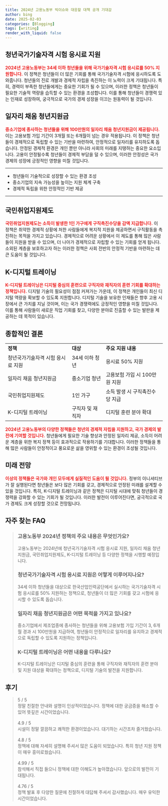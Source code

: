 ```yaml
---
title: 2024년 고용노동부 빅이슈와 대응할 대책 공개 기대감
author: bing
date: 2025-02-03
categories: [Blogging]
tags: [writing]
render_with_liquid: false
---
```



<h2 id='청년국가기술자격 시험 응시료 지원'>청년국가기술자격 시험 응시료 지원</h2>

<p><b><span style="color: #ee2323;">2024년 고용노동부는 34세 이하 청년들을 위해 국가기술자격 시험 응시료를 50% 지원합니다.</span></b> 이 정책은 청년들이 더 많은 기회를 통해 국가기술자격 시험에 응시하도록 도와줍니다. 청년들의 진로 개발과 경제적 자립을 촉진하는 이 노력이 크게 기대됩니다. 특히, 경력이 부족한 청년들에게는 중요한 기회가 될 수 있으며, 이러한 정책은 청년들이 필요한 기술적 역량을 습득할 수 있는 환경을 조성합니다. 이를 통해 청년들이 경쟁력 있는 인재로 성장하여, 궁극적으로 국가의 경제 성장을 이끄는 원동력이 될 것입니다.</p>

<h2 id='일자리 채움 청년지원금'>일자리 채움 청년지원금</h2>

<p><b><span style="color: #ee2323;">중소기업에 종사하는 청년들을 위해 100만원의 일자리 채움 청년지원금이 제공됩니다.</span></b> 이는 고용보험 가입 기간이 3개월 또는 6개월이 넘는 경우 적용됩니다. 이 정책은 청년들이 경제적으로 독립할 수 있는 기반을 마련하여, 안정적으로 일자리를 유지하도록 돕습니다. 안정된 경제적 환경은 개인 뿐만 아니라 사회의 미래를 지탱하는 중요한 요소입니다. 고용이 안정될수록 청년들이 경제적 부담을 덜 수 있으며, 이러한 안정성은 국가 경제의 성장에 긍정적인 영향을 미칠 것입니다.</p>

<hr />

<ul>
    <li>청년들이 기술적으로 성장할 수 있는 환경 조성</li>
    <li>중소기업의 지속 가능성을 높이는 지원 체계 구축</li>
    <li>경제적 독립을 위한 안정적인 기반 제공</li>
</ul>

<hr />

<h2 id='국민취업지원제도'>국민취업지원제도</h2>

<p><b><span style="color: #ee2323;">국민취업지원제도는 소득이 발생한 1인 가구에게 구직촉진수당을 감액 지급합니다.</span></b> 이 정책은 취약한 경제적 상황에 처한 사람들에게 복지적 지원을 제공하면서 구직활동을 촉진하는 목적을 가지고 있습니다. 경제적으로 어려운 상황에서 이 제도를 통해 많은 사람들이 지원을 받을 수 있으며, 더 나아가 경제적으로 자립할 수 있는 기회를 얻게 됩니다. 소외된 계층을 보호하고자 하는 이러한 정책은 사회 전반의 안정적 기반을 마련하는 데 큰 도움이 될 것입니다.</p>

<h2 id='K-디지털 트레이닝'>K-디지털 트레이닝</h2>

<p><b><span style="color: #ee2323;">K-디지털 트레이닝은 디지털 중심의 훈련으로 구직자와 재직자의 훈련 기회를 확대하는 정책입니다.</span></b> 디지털 기술의 필요성이 점점 커져가는 가운데, 이 정책은 개인들이 최신 디지털 역량을 확보할 수 있도록 지원합니다. 디지털 기술을 보유한 인재들은 향후 고용 시장에서 큰 가치를 지닐 것이며, 이는 국가 경쟁력에도 긍정적인 영향을 미칠 것입니다. 이를 통해 사람들이 새로운 직업 기회를 찾고, 다양한 분야로 진출할 수 있는 발판을 제공하는 데 목적이 있습니다.</p>

<h2 id='종합적인 결론'>종합적인 결론</h2>

<table>
    <tr>
        <td><b>정책</b></td>
        <td><b>대상</b></td>
        <td><b>주요 지원 내용</b></td>
    </tr>
    <tr>
        <td>청년국가기술자격 시험 응시료 지원</td>
        <td>34세 이하 청년</td>
        <td>응시료 50% 지원</td>
    </tr>
    <tr>
        <td>일자리 채움 청년지원금</td>
        <td>중소기업 청년</td>
        <td>고용보험 가입 시 100만원 지원</td>
    </tr>
    <tr>
        <td>국민취업지원제도</td>
        <td>1인 가구</td>
        <td>소득 발생 시 구직촉진수당 지급</td>
    </tr>
    <tr>
        <td>K-디지털 트레이닝</td>
        <td>구직자 및 재직자</td>
        <td>디지털 훈련 분야 확대</td>
    </tr>
</table>

<p><b><span style="color: #ee2323;">2024년 고용노동부의 다양한 정책들은 청년의 경제적 자립을 지원하고, 국가 경제의 발전에 기여할 것입니다.</span></b> 청년들에게 필요한 기술 향상과 안정된 일자리 제공, 소득이 어려운 계층을 위한 복지 정책 등이 효과적으로 작용하기를 기대합니다. 이러한 정책들을 통해 많은 사람들이 안정적이고 풍요로운 삶을 영위할 수 있는 환경이 조성될 것입니다.</p>

<h2 id='미래 전망'>미래 전망</h2>

<p><b><span style="color: #ee2323;">이상의 정책들은 국가와 개인 모두에게 실질적인 도움이 될 것입니다.</span></b> 정부의 이니셔티브가 잘 실행된다면 청년들은 보다 많은 기회를 갖고, 경제적으로 안정된 미래를 설계할 수 있을 것입니다. 특히, K-디지털 트레이닝과 같은 정책은 디지털 시대에 맞춰 청년들이 경쟁력을 강화할 수 있는 기회가 될 것입니다. 이러한 발전이 이루어진다면, 궁극적으로 국가 경제도 크게 성장할 것으로 전망됩니다.</p>


<h2 id='자주_찾는_FAQ'>자주 찾는 FAQ</h2>
<div itemscope="" itemtype="https://schema.org/FAQPage"> 
<blockquote> 
<div itemscope="" itemprop="mainEntity" itemtype="https://schema.org/Question"> 
<h3 itemprop="name">고용노동부 2024년 정책의 주요 내용은 무엇인가요?</h3> 
<div itemscope="" itemprop="acceptedAnswer" itemtype="https://schema.org/Answer"> 
<span itemprop="text"> 
<p>고용노동부는 2024년에 청년국가기술자격 시험 응시료 지원, 일자리 채움 청년지원금, 국민취업지원제도, K-디지털 트레이닝 등 다양한 정책을 시행할 예정입니다.</p> 
</span> 
</div> 
</div> 
<div itemscope="" itemprop="mainEntity" itemtype="https://schema.org/Question"> 
<h3 itemprop="name">청년국가기술자격 시험 응시료 지원은 어떻게 이루어지나요?</h3> 
<div itemscope="" itemprop="acceptedAnswer" itemtype="https://schema.org/Answer"> 
<span itemprop="text"> 
<p>34세 이하 청년들을 대상으로 한국산업인력공단에서 실시하는 국가기술자격 시험 응시료를 50% 지원하는 정책으로, 청년들이 더 많은 기회를 갖고 시험에 응시할 수 있도록 돕습니다.</p> 
</span> 
</div> 
</div> 
<div itemscope="" itemprop="mainEntity" itemtype="https://schema.org/Question"> 
<h3 itemprop="name">일자리 채움 청년지원금은 어떤 목적을 가지고 있나요?</h3> 
<div itemscope="" itemprop="acceptedAnswer" itemtype="https://schema.org/Answer"> 
<span itemprop="text"> 
<p>중소기업에서 제조업종에 종사하는 청년들을 위해 고용보험 가입 기간이 3, 6개월 경과 시 100만원을 지급하여, 청년들이 안정적으로 일자리를 유지하고 경제적으로 독립할 수 있도록 지원하는 정책입니다.</p> 
</span> 
</div> 
</div> 
<div itemscope="" itemprop="mainEntity" itemtype="https://schema.org/Question"> 
<h3 itemprop="name">K-디지털 트레이닝은 어떤 내용을 다루나요?</h3> 
<div itemscope="" itemprop="acceptedAnswer" itemtype="https://schema.org/Answer"> 
<span itemprop="text"> 
<p>K-디지털 트레이닝은 디지털 중심의 훈련을 통해 구직자와 재직자의 훈련 분야 및 지원 대상을 확대하는 정책으로, 디지털 기술의 발전을 지원합니다.</p> 
</span> 
</div> 
</div> 
</blockquote> 
</div>
<h2 id='후기'>후기</h2>
<div itemscope itemtype="https://schema.org/Product">
  <blockquote>
  <div itemprop="review" itemscope itemtype="https://schema.org/Review">
      <div itemprop="reviewRating" itemscope itemtype="https://schema.org/Rating"> <span itemprop="ratingValue">5</span> / <span itemprop="bestRating">5</span> </div>
      <span itemprop="reviewBody">정말 친절한 안내와 설명이 인상적이었습니다. 정책에 대한 궁금증을 해소할 수 있어 뜻깊은 시간이었습니다.</span>
  </div>
  <br>
  <div itemprop="review" itemscope itemtype="https://schema.org/Review">
      <div itemprop="reviewRating" itemscope itemtype="https://schema.org/Rating"> <span itemprop="ratingValue">4.9</span> / <span itemprop="bestRating">5</span> </div>
      <span itemprop="reviewBody">시설이 정말 깔끔하고 쾌적한 환경이었습니다. 대기하는 시간조차 즐거웠습니다.</span>
  </div>
  <br>
  <div itemprop="review" itemscope itemtype="https://schema.org/Review">
      <div itemprop="reviewRating" itemscope itemtype="https://schema.org/Rating"> <span itemprop="ratingValue">4.8</span> / <span itemprop="bestRating">5</span> </div>
      <span itemprop="reviewBody">정책에 대해 자세히 설명해 주셔서 많은 도움이 되었습니다. 특히 청년 지원 정책이 매우 흥미로웠습니다.</span>
  </div>
  <br>
  <div itemprop="review" itemscope itemtype="https://schema.org/Review">
      <div itemprop="reviewRating" itemscope itemtype="https://schema.org/Rating"> <span itemprop="ratingValue">4.99</span> / <span itemprop="bestRating">5</span> </div>
      <span itemprop="reviewBody">참석해서 직접 들으니 정책에 대한 이해도가 높아졌습니다. 앞으로의 발전이 기대됩니다.</span>
  </div>
  <br>
  <div itemprop="review" itemscope itemtype="https://schema.org/Review">
      <div itemprop="reviewRating" itemscope itemtype="https://schema.org/Rating"> <span itemprop="ratingValue">4.76</span> / <span itemprop="bestRating">5</span> </div>
      <span itemprop="reviewBody">정책 발표 후 다양한 질문에 친절하게 대답해 주셔서 감사했습니다. 매우 유익한 시간이었습니다.</span>
  </div>
  </blockquote>
</div>
